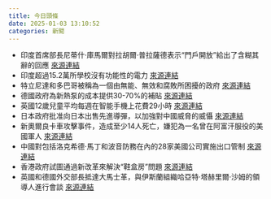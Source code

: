 ```yaml
---
title: 今日頭條
date: 2025-01-03 13:10:52
categories: 新聞            
---
```

- 印度首席部長尼蒂什·庫馬爾對拉胡爾·普拉薩德表示“門戶開放”給出了含糊其辭的回應 [來源連結](https://www.thehindu.com/news/morning-digest-january-3-2024/article69055336.ece)
- 印度超過15.2萬所學校沒有功能性的電力 [來源連結](https://www.thehindu.com/news/morning-digest-january-3-2024/article69055336.ece)
- 特立尼達和多巴哥被稱為一個由無能、無效和腐敗所困擾的政府 [來源連結](https://www.theguardian.com/global-development/2025/jan/03/trinidad-tobago-politicians-state-of-emergency-gun-violence)
- 德國政府為新熱泵的成本提供30-70%的補貼 [來源連結](https://www.theguardian.com/environment/2025/jan/03/theyve-heard-so-much-wrong-information-selling-heat-pumps-across-germanys-political-divide)
- 英國12歲兒童平均每週在智能手機上花費29小時 [來源連結](https://www.theguardian.com/commentisfree/2025/jan/03/psychiatrist-children-smartphones-mental-health-harm)
- 日本政府批准向日本出售先進導彈，以加強對中國威脅的威懾 [來源連結](https://www.japantimes.co.jp/news/2025/01/03/japan/us-approves-sale-advanced-missiles/)
- 新奧爾良卡車攻擊事件，造成至少14人死亡，嫌犯為一名曾在阿富汗服役的美國軍人 [來源連結](https://www.theguardian.com/us-news/live/2025/jan/03/new-orleans-truck-attack-latest-updates)
- 中國對包括洛克希德·馬丁和波音防務在內的28家美國公司實施出口管制 [來源連結](https://asiatimes.com/2025/01/bracing-for-the-us-china-trade-war-to-come/)
- 香港政府試圖通過新改革來解決“鞋盒房”問題 [來源連結](https://www.theguardian.com/world/2025/jan/03/doomed-to-fail-hong-kongs-attempt-to-tackle-shoebox-housing-runs-into-trouble)
- 英國和德國外交部長抵達大馬士革，與伊斯蘭組織哈亞特·塔赫里爾·沙姆的領導人進行會談 [來源連結](https://www.theguardian.com/world/2025/jan/03/french-german-foreign-ministers-meet-syria-de-facto-leader)



